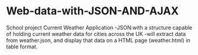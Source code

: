 # Web-data-with-JSON-AND-AJAX
School project
Current Weather Application
-JSON:with a structure capable of holding
current weather data for cities across the UK
-will extract data from
weather.json, and display that data on a HTML page (weather.html) in
table format.